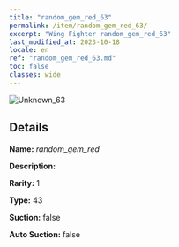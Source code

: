 ```yaml
---
title: "random_gem_red_63"
permalink: /item/random_gem_red_63/
excerpt: "Wing Fighter random_gem_red_63"
last_modified_at: 2023-10-18
locale: en
ref: "random_gem_red_63.md"
toc: false
classes: wide
---
```



 ![Unknown_63](/images/item/random_gem_red_p.png)



## Details

 **Name:** *random_gem_red* 

 **Description:** 

 **Rarity:** 1 

 **Type:** 43 

 **Suction:** false 

 **Auto Suction:** false 


